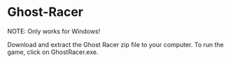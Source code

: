 # Ghost-Racer

NOTE: Only works for Windows!

Download and extract the Ghost Racer zip file to your computer. To run the game, click on GhostRacer.exe. 
